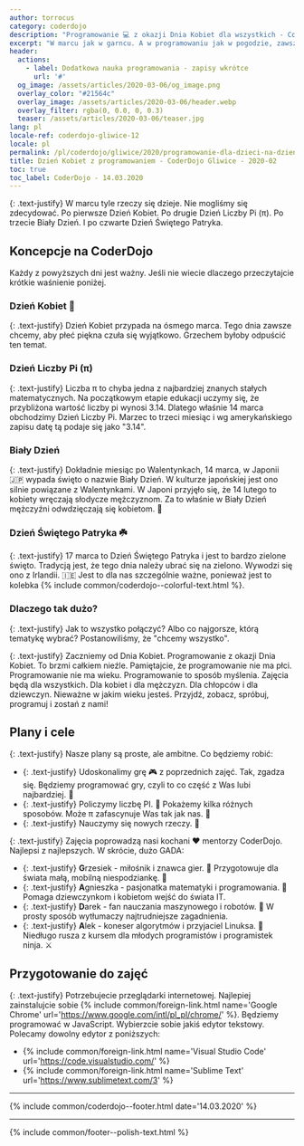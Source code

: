 ```yaml
---
author: torrocus
category: coderdojo
description: "Programowanie 💻 z okazji Dnia Kobiet dla wszystkich - CoderDojo Gliwice #12"
excerpt: "W marcu jak w garncu. A w programowaniu jak w pogodzie, zawsze dużo zmiennych. Tym razem te zmienne będziemy sumować. Zresztą sami zobaczycie. 😛"
header:
  actions:
    - label: Dodatkowa nauka programowania - zapisy wkrótce
      url: '#'
  og_image: /assets/articles/2020-03-06/og_image.png
  overlay_color: "#21564c"
  overlay_image: /assets/articles/2020-03-06/header.webp
  overlay_filter: rgba(0, 0.0, 0, 0.3)
  teaser: /assets/articles/2020-03-06/teaser.jpg
lang: pl
locale-ref: coderdojo-gliwice-12
locale: pl
permalink: /pl/coderdojo/gliwice/2020/programowanie-dla-dzieci-na-dzien-kobiet/
title: Dzień Kobiet z programowaniem - CoderDojo Gliwice - 2020-02
toc: true
toc_label: CoderDojo - 14.03.2020
---
```


{: .text-justify}
W marcu tyle rzeczy się dzieje.
Nie mogliśmy się zdecydować.
Po pierwsze Dzień Kobiet.
Po drugie Dzień Liczby Pi (π).
Po trzecie Biały Dzień.
I po czwarte Dzień Świętego Patryka.


## Koncepcje na CoderDojo

Każdy z powyższych dni jest ważny.
Jeśli nie wiecie dlaczego przeczytajcie krótkie waśnienie poniżej.


### Dzień Kobiet 🌹

{: .text-justify}
Dzień Kobiet przypada na ósmego marca.
Tego dnia zawsze chcemy, aby płeć piękna czuła się wyjątkowo.
Grzechem byłoby odpuścić ten temat.


### Dzień Liczby Pi (π)

{: .text-justify}
Liczba π to chyba jedna z najbardziej znanych stałych matematycznych.
Na początkowym etapie edukacji uczymy się, że przybliżona wartość liczby pi wynosi 3.14.
Dlatego właśnie 14 marca obchodzimy Dzień Liczby Pi.
Marzec to trzeci miesiąc i wg amerykańskiego zapisu datę tą podaje się jako "3.14".


### Biały Dzień

{: .text-justify}
Dokładnie miesiąc po Walentynkach, 14 marca, w Japonii
🇯🇵
wypada święto o nazwie Biały Dzień.
W kulturze japońskiej jest ono silnie powiązane z Walentynkami.
W Japoni przyjęło się, że 14 lutego to kobiety wręczają słodycze mężczyznom.
Za to właśnie w Biały Dzień mężczyźni odwdzięczają się kobietom.
🍭


### Dzień Świętego Patryka ☘️

{: .text-justify}
17 marca to Dzień Świętego Patryka i jest to bardzo zielone święto.
Tradycją jest, że tego dnia należy ubrać się na zielono.
Wywodzi się ono z Irlandii.
🇮🇪
Jest to dla nas szczególnie ważne, ponieważ jest to kolebka
{% include common/coderdojo--colorful-text.html %}.


### Dlaczego tak dużo?

{: .text-justify}
Jak to wszystko połączyć?
Albo co najgorsze, którą tematykę wybrać?
Postanowiliśmy, że "chcemy wszystko".

{: .text-justify}
Zaczniemy od Dnia Kobiet.
Programowanie z okazji Dnia Kobiet.
To brzmi całkiem nieźle.
Pamiętajcie, że programowanie nie ma płci.
Programowanie nie ma wieku.
Programowanie to sposób myślenia.
Zajęcia będą dla wszystkich.
Dla kobiet i dla mężczyzn.
Dla chłopców i dla dziewczyn.
Nieważne w jakim wieku jesteś.
Przyjdź, zobacz, spróbuj, programuj i zostań z nami!


## Plany i cele

{: .text-justify}
Nasze plany są proste, ale ambitne.
Co będziemy robić:
+ {: .text-justify} Udoskonalimy grę
  🎮
  z poprzednich zajęć.
  Tak, zgadza się.
  Będziemy programować gry, czyli to co część z Was lubi najbardziej.
  🐯
+ {: .text-justify} Policzymy liczbę PI.
  🧮
  Pokażemy kilka różnych sposobów.
  Może π zafascynuje Was tak jak nas.
  🤩
+ {: .text-justify} Nauczymy się nowych rzeczy.
  🍱


{: .text-justify}
Zajęcia poprowadzą nasi kochani
❤️
mentorzy CoderDojo.
Najlepsi z najlepszych.
W skrócie, dużo GADA:
+ {: .text-justify} **G**rzesiek - miłośnik i znawca gier.
  👾
  Przygotowuje dla świata małą, mobilną niespodziankę.
  📱
+ {: .text-justify} **A**gnieszka - pasjonatka matematyki i programowania.
  🤔
  Pomaga dziewczynkom i kobietom wejść do świata IT.
+ {: .text-justify} **D**arek - fan nauczania maszynowego i robotów.
  🤖
  W prosty sposób wytłumaczy najtrudniejsze zagadnienia.
+ {: .text-justify} **A**lek - koneser algorytmów i przyjaciel Linuksa.
  🐧
  Niedługo rusza z kursem dla młodych programistów i programistek ninja.
  ⚔️


## Przygotowanie do zajęć

{: .text-justify}
Potrzebujecie przeglądarki internetowej.
Najlepiej zainstalujcie sobie
{% include common/foreign-link.html name='Google Chrome' url='https://www.google.com/intl/pl_pl/chrome/' %}.
Będziemy programować w JavaScript.
Wybierzcie sobie jakiś edytor tekstowy.
Polecamy dowolny edytor z poniższych:
+ {% include common/foreign-link.html name='Visual Studio Code' url='https://code.visualstudio.com/' %}
+ {% include common/foreign-link.html name='Sublime Text' url='https://www.sublimetext.com/3' %}

----

{% include common/coderdojo--footer.html date='14.03.2020' %}

----

{% include common/footer--polish-text.html %}
